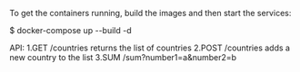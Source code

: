 To get the containers running, build the images and then start the services:

$ docker-compose up --build -d

API:
1.GET /countries returns the list of countries
2.POST /countries adds a new country to the list
3.SUM /sum?number1=a&number2=b

